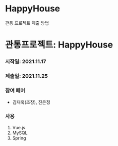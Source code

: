 # HappyHouse

관통 프로젝트 제출 방법

# 관통프로젝트: HappyHouse
### 시작일: 2021.11.17
### 제출일: 2021.11.25

### 참여 페어
- 김재욱(조장), 진은정

### 사용
1. Vue.js
2. MySQL
3. Spring
